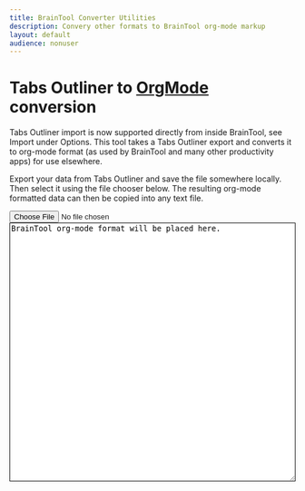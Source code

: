 ```yaml
---
title: BrainTool Converter Utilities
description: Convery other formats to BrainTool org-mode markup
layout: default
audience: nonuser
---
```


# Tabs Outliner to [OrgMode](https://orgmode.org) conversion
Tabs Outliner import is now supported directly from inside BrainTool, see Import under Options. This tool takes a Tabs Outliner export and converts it to org-mode format (as used by BrainTool and many other productivity apps) for use elsewhere.

Export your data from Tabs Outliner and save the file somewhere locally. Then select it using the file chooser below. The resulting org-mode formatted data can then be copied into any text file.


<input type="file" name="inputfile" id="inputfile"> 
<br> 

<textarea id="output" style="border:solid; border-width: 1px; white-space: pre-wrap; width:100%;" rows="30">BrainTool org-mode format will be placed here.</textarea> 

<script src="converters.js"></script>
<script type="text/javascript"> 
document.getElementById('inputfile').addEventListener('change', function() { 

var fr=new FileReader(); 
fr.onload=function(){ 
var bt = tabsToBT(fr.result);
document.getElementById('output').textContent=bt; 
document.getElementById('output').select();
} 

fr.readAsText(this.files[0]); 
}) 
</script> 
